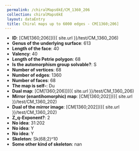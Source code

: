 ```yaml
--- 
 permalink: /chiralMaps6kE/CM_1360_206 
 collection: chiralMaps6kE
 layout: dataEntry
 title: Chiral maps up to 6000 edges - CM[1360;206]
---
```


- **ID**: [CM[1360;206]]({{ site.url }}/test/CM_1360_206)
- **Genus of the underlying surface**: 613
- **Length of the face**: 40
- **Valency**: 40
- **Length of the Petrie polygon**: 68
- **Is the automorphism group solvable?**: S
- **Number of vertices**: 68
- **Number of edges**: 1360
- **Number of faces**: 68
- **The map is self-**: Du
- **Dual map**: [CM[1360;206]]({{ site.url }}/test/CM_1360_206)
- **Mirror (enantihomorphic) map**: [CM[1360;202]]({{ site.url }}/test/CM_1360_202)
- **Dual of the mirror image**: [CM[1360;202]]({{ site.url }}/test/CM_1360_202)
- **Z_q-Exponent?**: 2
- **No idea**:  31:202
- **No idea**: Y
- **No idea**: Y
- **Skeleton**: Sk(68;2)^10
- **Some other kind of skeleton**: nan
